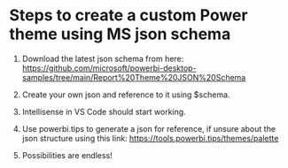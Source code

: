 # Steps to create a custom Power theme using MS json schema

1. Download the latest json schema from here: https://github.com/microsoft/powerbi-desktop-samples/tree/main/Report%20Theme%20JSON%20Schema

2. Create your own json and reference to it using $schema.

3. Intellisense in VS Code should start working. 

4. Use powerbi.tips to generate a json for reference, if unsure about the json structure using this link: https://tools.powerbi.tips/themes/palette

5. Possibilities are endless!